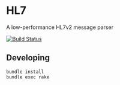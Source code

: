 # HL7

A low-performance HL7v2 message parser

[![Build Status](https://travis-ci.org/jreut/HL7.svg?branch=master)](https://travis-ci.org/jreut/HL7)

## Developing

    bundle install
    bundle exec rake
